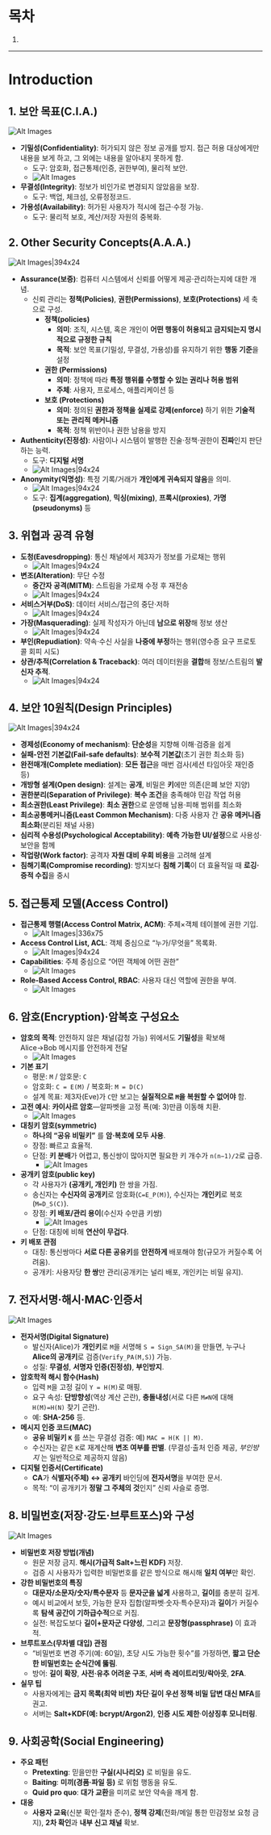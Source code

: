 # 목차

1. []()

---

#  Introduction
## 1. 보안 목표(C.I.A.)

![Alt Images](https://cdn.jsdelivr.net/gh/aliquis-facio/aliquis-facio.github.io@main/_image/2025-10-20-17-20-40.jpg?raw=true)

- **기밀성(Confidentiality)**: 허가되지 않은 정보 공개를 방지. 접근 허용 대상에게만 내용을 보게 하고, 그 외에는 내용을 알아내지 못하게 함.
	- 도구: 암호화, 접근통제(인증, 권한부여), 물리적 보안.
	- ![Alt Images](https://cdn.jsdelivr.net/gh/aliquis-facio/aliquis-facio.github.io@main/_image/2025-10-20-17-22-03.jpg?raw=true)
- **무결성(Integrity)**: 정보가 비인가로 변경되지 않았음을 보장.
	- 도구: 백업, 체크섬, 오류정정코드.
- **가용성(Availability)**: 허가된 사용자가 적시에 접근·수정 가능.
	- 도구: 물리적 보호, 계산/저장 자원의 중복화.

## 2. Other Security Concepts(A.A.A.)

![Alt Images|394x24](https://cdn.jsdelivr.net/gh/aliquis-facio/aliquis-facio.github.io@main/_image/2025-10-20-17-22-19.jpg?raw=true)

- **Assurance(보증)**: 컴퓨터 시스템에서 신뢰를 어떻게 제공·관리하는지에 대한 개념.
	- 신뢰 관리는 **정책(Policies)**, **권한(Permissions)**, **보호(Protections)** 세 축으로 구성.
		- **정책(policies)**
			- **의미**: 조직, 시스템, 혹은 개인이 **어떤 행동이 허용되고 금지되는지 명시적으로 규정한 규칙**
			- **목적**: 보안 목표(기밀성, 무결성, 가용성)를 유지하기 위한 **행동 기준**을 설정
		-  **권한 (Permissions)**
			- **의미**: 정책에 따라 **특정 행위를 수행할 수 있는 권리나 허용 범위**
			- **주체**: 사용자, 프로세스, 애플리케이션 등
		-  **보호 (Protections)**
			- **의미**: 정의된 **권한과 정책을 실제로 강제(enforce)** 하기 위한 **기술적 또는 관리적 메커니즘**
			- **목적**: 정책 위반이나 권한 남용을 방지
- **Authenticity(진정성)**: 사람이나 시스템이 발행한 진술·정책·권한이 **진짜**인지 판단하는 능력.
	- 도구: **디지털 서명**
	- ![Alt Images|94x24](https://cdn.jsdelivr.net/gh/aliquis-facio/aliquis-facio.github.io@main/_image/2025-10-20-17-22-50.jpg?raw=true)
- **Anonymity(익명성)**: 특정 기록/거래가 **개인에게 귀속되지 않음**을 의미.
	- ![Alt Images|94x24](https://cdn.jsdelivr.net/gh/aliquis-facio/aliquis-facio.github.io@main/_image/2025-10-20-17-23-01.jpg?raw=true)
	- 도구: **집계(aggregation)**, **믹싱(mixing)**, **프록시(proxies)**, **가명(pseudonyms)** 등

## 3. 위협과 공격 유형

- **도청(Eavesdropping)**: 통신 채널에서 제3자가 정보를 가로채는 행위
	- ![Alt Images|94x24](https://cdn.jsdelivr.net/gh/aliquis-facio/aliquis-facio.github.io@main/_image/2025-10-20-17-23-15.jpg?raw=true)
- **변조(Alteration)**: 무단 수정
	- **중간자 공격(MITM)**: 스트림을 가로채 수정 후 재전송
	- ![Alt Images|94x24](https://cdn.jsdelivr.net/gh/aliquis-facio/aliquis-facio.github.io@main/_image/2025-10-20-17-23-32.jpg?raw=true)
- **서비스거부(DoS)**: 데이터 서비스/접근의 중단·저하
	- ![Alt Images|94x24](https://cdn.jsdelivr.net/gh/aliquis-facio/aliquis-facio.github.io@main/_image/2025-10-20-17-23-57.jpg?raw=true)
- **가장(Masquerading)**: 실제 작성자가 아닌데 **남으로 위장**해 정보 생산
	- ![Alt Images|94x24](https://cdn.jsdelivr.net/gh/aliquis-facio/aliquis-facio.github.io@main/_image/2025-10-20-17-24-08.jpg?raw=true)
- **부인(Repudiation)**: 약속·수신 사실을 **나중에 부정**하는 행위(영수증 요구 프로토콜 회피 시도)
- **상관/추적(Correlation & Traceback)**: 여러 데이터원을 **결합**해 정보/스트림의 **발신자 추적**.
	- ![Alt Images|94x24](https://cdn.jsdelivr.net/gh/aliquis-facio/aliquis-facio.github.io@main/_image/2025-10-20-17-24-26.jpg?raw=true)

## 4. 보안 10원칙(Design Principles)

![Alt Images|394x24](https://cdn.jsdelivr.net/gh/aliquis-facio/aliquis-facio.github.io@main/_image/2025-10-20-17-24-35.jpg?raw=true)

- **경제성(Economy of mechanism)**: **단순성**을 지향해 이해·검증을 쉽게
- **실패-안전 기본값(Fail-safe defaults)**: **보수적 기본값**(초기 권한 최소화 등)
- **완전매개(Complete mediation)**: **모든 접근**을 매번 검사(세션 타임아웃 재인증 등)
- **개방형 설계(Open design)**: 설계는 **공개**, 비밀은 **키**에만 의존(은폐 보안 지양)
- **권한분리(Separation of Privilege)**: **복수 조건**을 충족해야 민감 작업 허용
- **최소권한(Least Privilege)**: **최소 권한**으로 운영해 남용·피해 범위를 최소화
- **최소공통메커니즘(Least Common Mechanism)**: 다중 사용자 간 **공유 메커니즘 최소화**(분리된 채널 사용)
- **심리적 수용성(Psychological Acceptability)**: **예측 가능한 UI/설정**으로 사용성·보안을 함께
- **작업량(Work factor)**: 공격자 **자원 대비 우회 비용**을 고려해 설계
- **침해기록(Compromise recording)**: 방지보다 **침해 기록**이 더 효율적일 때 **로깅·증적 수집**을 중시

## 5. 접근통제 모델(Access Control)

- **접근통제 행렬(Access Control Matrix, ACM)**: 주체×객체 테이블에 권한 기입.
	- ![Alt Images|336x75](https://cdn.jsdelivr.net/gh/aliquis-facio/aliquis-facio.github.io@main/_image/2025-10-20-17-24-59.jpg?raw=true)
- **Access Control List, ACL**: 객체 중심으로 “누가/무엇을” 목록화.
	- ![Alt Images|94x24](https://cdn.jsdelivr.net/gh/aliquis-facio/aliquis-facio.github.io@main/_image/2025-10-20-17-25-03.jpg?raw=true)
- **Capabilities**: 주체 중심으로 “어떤 객체에 어떤 권한”
	- ![Alt Images](https://cdn.jsdelivr.net/gh/aliquis-facio/aliquis-facio.github.io@main/_image/2025-10-20-17-25-11.jpg?raw=true)
- **Role-Based Access Control, RBAC**: 사용자 대신 역할에 권한을 부여.
	- ![Alt Images](https://cdn.jsdelivr.net/gh/aliquis-facio/aliquis-facio.github.io@main/_image/2025-10-20-17-25-18.jpg?raw=true)

## 6. 암호(Encryption)·암복호 구성요소

- **암호의 목적**: 안전하지 않은 채널(감청 가능) 위에서도 **기밀성**을 확보해 Alice→Bob 메시지를 안전하게 전달
	- ![Alt Images](https://cdn.jsdelivr.net/gh/aliquis-facio/aliquis-facio.github.io@main/_image/2025-10-20-17-25-32.jpg?raw=true)
- **기본 표기**
    - 평문: `M` / 암호문: `C`
    - 암호화: `C = E(M)` / 복호화: `M = D(C)`
    - 설계 목표: 제3자(Eve)가 `C`만 보고는 **실질적으로 `M`을 복원할 수 없어야** 함.
- **고전 예시**: **카이사르 암호**—알파벳을 고정 폭(예: 3)만큼 이동해 치환.
	- ![Alt Images](https://cdn.jsdelivr.net/gh/aliquis-facio/aliquis-facio.github.io@main/_image/2025-10-20-17-25-39.jpg?raw=true)
- **대칭키 암호(symmetric)**
    - **하나의 “공유 비밀키”** 를 **암·복호에 모두 사용**.
    - 장점: 빠르고 효율적.
    - 단점: **키 분배**가 어렵고, 통신쌍이 많아지면 필요한 키 개수가 `n(n−1)/2`로 급증.
	    - ![Alt Images](https://cdn.jsdelivr.net/gh/aliquis-facio/aliquis-facio.github.io@main/_image/2025-10-20-17-25-46.jpg?raw=true)
- **공개키 암호(public key)**
    - 각 사용자가 **(공개키, 개인키)** 한 쌍을 가짐.
    - 송신자는 **수신자의 공개키**로 암호화(`C=E_P(M)`), 수신자는 **개인키**로 복호(`M=D_S(C)`).
    - 장점: **키 배포/관리 용이**(수신자 수만큼 키쌍)
	    - ![Alt Images](https://cdn.jsdelivr.net/gh/aliquis-facio/aliquis-facio.github.io@main/_image/2025-10-20-17-25-55.jpg?raw=true)
    - 단점: 대칭에 비해 **연산이 무겁다**.
- **키 배포 관점**
    - 대칭: 통신쌍마다 **서로 다른 공유키**를 **안전하게** 배포해야 함(규모가 커질수록 어려움).
    - 공개키: 사용자당 **한 쌍**만 관리(공개키는 널리 배포, 개인키는 비밀 유지).

## 7. 전자서명·해시·MAC·인증서

![Alt Images](https://cdn.jsdelivr.net/gh/aliquis-facio/aliquis-facio.github.io@main/_image/2025-10-20-17-26-34.jpg?raw=true)

- **전자서명(Digital Signature)**
    - 발신자(Alice)가 **개인키**로 `M`을 서명해 `S = Sign_SA(M)`을 만들면, 누구나 **Alice의 공개키**로 검증(`Verify_PA(M,S)`) 가능.
    - 성질: **무결성**, **서명자 인증(진정성)**, **부인방지**.
- **암호학적 해시 함수(Hash)**
    - 입력 `M`을 고정 길이 `Y = H(M)`로 매핑.
    - 요구 속성: **단방향성**(역상 계산 곤란), **충돌내성**(서로 다른 `M≠N`에 대해 `H(M)=H(N)` 찾기 곤란).
    - 예: **SHA-256** 등.
- **메시지 인증 코드(MAC)**
    - **공유 비밀키 `K`** 를 쓰는 무결성 검증: 예) `MAC = H(K || M)`.
    - 수신자는 같은 `K`로 재계산해 **변조 여부를 판별**. (무결성·출처 인증 제공, _부인방지_ 는 일반적으로 제공하지 않음)
- **디지털 인증서(Certificate)**
    - **CA**가 **식별자(주체) ↔ 공개키** 바인딩에 **전자서명**을 부여한 문서.
    - 목적: “이 공개키가 **정말 그 주체의 것**인지” 신뢰 사슬로 증명.

## 8. 비밀번호(저장·강도·브루트포스)와 구성

![Alt Images](https://cdn.jsdelivr.net/gh/aliquis-facio/aliquis-facio.github.io@main/_image/2025-10-20-17-26-46.jpg?raw=true)

- **비밀번호 저장 방법(개념)**
    - 원문 저장 금지. **해시(가급적 Salt+느린 KDF)** 저장.
    - 검증 시 사용자가 입력한 비밀번호를 같은 방식으로 해시해 **일치 여부**만 확인.
- **강한 비밀번호의 특징**
    - **대문자/소문자/숫자/특수문자** 등 **문자군을 넓게** 사용하고, **길이**를 충분히 길게.
    - 예시 비교에서 보듯, 가능한 문자 집합(알파벳·숫자·특수문자)과 **길이**가 커질수록 **탐색 공간이 기하급수적**으로 커짐.
    - 실전: 복잡도보다 **길이+문자군 다양성**, 그리고 **문장형(passphrase)** 이 효과적.
- **브루트포스(무차별 대입) 관점**
    - “비밀번호 변경 주기(예: 60일), 초당 시도 가능한 횟수”를 가정하면, **짧고 단순한 비밀번호는 순식간에 뚫림**.
    - 방어: **길이 확장**, **사전·유추 어려운 구조**, **서버 측 레이트리밋/락아웃**, **2FA**.
- **실무 팁**
    - 사용자에게는 **금지 목록(최악 비번) 차단**·**길이 우선 정책**·**비밀 답변 대신 MFA**를 권고.
    - 서버는 **Salt+KDF(예: bcrypt/Argon2)**, **인증 시도 제한**·**이상징후 모니터링**.

## 9. 사회공학(Social Engineering)

- **주요 패턴**
    - **Pretexting**: 믿을만한 **구실(시나리오)** 로 비밀을 유도.
    - **Baiting**: **미끼(경품·파일 등)** 로 위험 행동을 유도.
    - **Quid pro quo**: **대가 교환**을 미끼로 보안 약속을 깨게 함.
- **대응**
    - **사용자 교육**(신분 확인·절차 준수), **정책 강제**(전화/메일 통한 민감정보 요청 금지), **2차 확인**과 **내부 신고 채널** 확보.